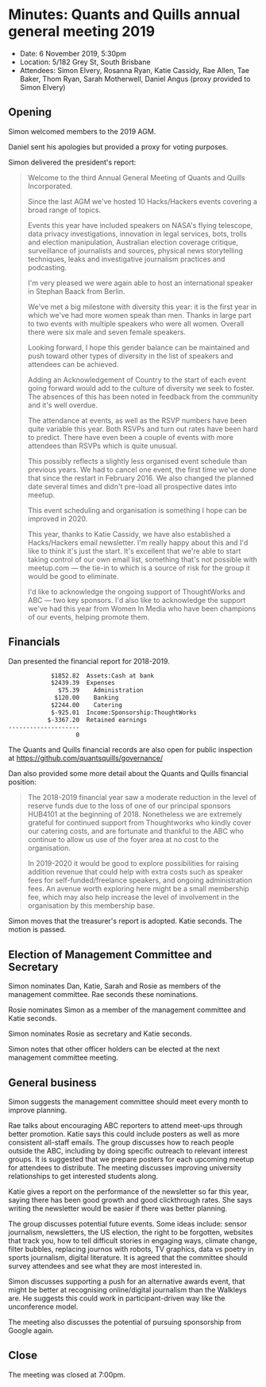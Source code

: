 # Minutes: Quants and Quills annual general meeting 2019

* Date: 6 November 2019, 5:30pm
* Location: 5/182 Grey St, South Brisbane
* Attendees: Simon Elvery, Rosanna Ryan, Katie Cassidy, Rae Allen, Tae Baker, Thom Ryan, Sarah Motherwell, Daniel Angus (proxy provided to Simon Elvery)

## Opening

Simon welcomed members to the 2019 AGM.

Daniel sent his apologies but provided a proxy for voting purposes.

Simon delivered the president's report:

> Welcome to the third Annual General Meeting of Quants and Quills Incorporated. 
>
> Since the last AGM we've hosted 10 Hacks/Hackers events covering a broad range of topics.
>
> Events this year have included speakers on NASA's flying telescope, data privacy investigations, innovation in legal services, bots, trolls and election manipulation, Australian election coverage critique, surveillance of journalists and sources, physical news storytelling techniques, leaks and investigative journalism practices and podcasting.
>
> I'm very pleased we were again able to host an international speaker in Stephan Baack from Berlin.
>
> We've met a big milestone with diversity this year: it is the first year in which we've had more women speak than men. Thanks in large part to two events with multiple speakers who were all women.  Overall there were six male and seven female speakers.
>
> Looking forward, I hope this gender balance can be maintained and push toward other types of diversity in the list of speakers and attendees can be achieved. 
>
> Adding an Acknowledgement of Country to the start of each event going forward would add to the culture of diversity we seek to foster. The absences of this has been noted in feedback from the community and it's well overdue. 
>
> The attendance at events, as well as the RSVP numbers have been quite variable this year. Both RSVPs and turn out rates have been hard to predict. There have even been a couple of events with more attendees than RSVPs which is quite unusual.
>
> This possibly reflects a slightly less organised event schedule than previous years. We had to cancel one event, the first time we've done that since the restart in February 2016. We also changed the planned date several times and didn't pre-load all prospective dates into meetup.
>
> This event scheduling and organisation is something I hope can be improved in 2020.
>
> This year, thanks to Katie Cassidy, we have also established a Hacks/Hackers email newsletter. I'm really happy about this and I'd like to think it's just the start. It's excellent that we're able to start taking control of our own email list, something that's not possible with meetup.com — the tie-in to which is a source of risk for the group it would be good to eliminate.
>
> I'd like to acknowledge the ongoing support of ThoughtWorks and ABC — two key sponsors. I'd also like to acknowledge the support we've had this year from Women In Media who have been champions of our events, helping promote them.

## Financials

Dan presented the financial report for 2018-2019.

```txt
            $1852.82  Assets:Cash at bank
            $2439.39  Expenses
              $75.39    Administration
             $120.00    Banking
            $2244.00    Catering
            $-925.01  Income:Sponsorship:ThoughtWorks
           $-3367.20  Retained earnings
--------------------
                   0
```

The Quants and Quills financial records are also open for public inspection at https://github.com/quantsquills/governance/

Dan also provided some more detail about the Quants and Quills financial position:

> The 2018-2019 financial year saw a moderate reduction in the level of reserve funds due to the loss of one of our principal sponsors HUB4101 at the beginning of 2018. Nonetheless we are extremely grateful for continued support from Thoughtworks who kindly cover our catering costs, and are fortunate and thankful to the ABC who continue to allow us use of the foyer area at no cost to the organisation.
>
> In 2019-2020 it would be good to explore possibilities for raising addition revenue that could help with extra costs such as speaker fees for self-funded/freelance speakers, and ongoing administration fees. An avenue worth exploring here might be a small membership fee, which may also help increase the level of involvement in the organisation by this membership base.

Simon moves that the treasurer's report is adopted. Katie seconds. The motion is passed.

## Election of Management Committee and Secretary

Simon nominates Dan, Katie, Sarah and Rosie as members of the management committee. Rae seconds these nominations.

Rosie nominates Simon as a member of the management committee and Katie seconds.

Simon nominates Rosie as secretary and Katie seconds.

Simon notes that other officer holders can be elected at the next management committee meeting.

## General business

Simon suggests the management committee should meet every month to improve planning.

Rae talks about encouraging ABC reporters to attend meet-ups through better promotion. Katie says this could include posters as well as more consistent all-staff emails. The group discusses how to reach people outside the ABC, including by doing specific outreach to relevant interest groups. It is suggested that we prepare posters for each upcoming meetup for attendees to distribute. The meeting discusses improving university relationships to get interested students along.

Katie gives a report on the performance of the newsletter so far this year, saying there has been good growth and good clickthrough rates. She says writing the newsletter would be easier if there was better planning.

The group discusses potential future events. Some ideas include: sensor journalism, newsletters, the US election, the right to be forgotten, websites that track you, how to tell difficult stories in engaging ways, climate change, filter bubbles, replacing journos with robots, TV graphics, data vs poetry in sports journalism, digital literature. It is agreed that the committee should survey attendees and see what they are most interested in.

Simon discusses supporting a push for an alternative awards event, that might be better at recognising online/digital journalism than the Walkleys are. He suggests this could work in participant-driven way like the unconference model.

The meeting also discusses the potential of pursuing sponsorship from Google again.

## Close

The meeting was closed at 7:00pm.
